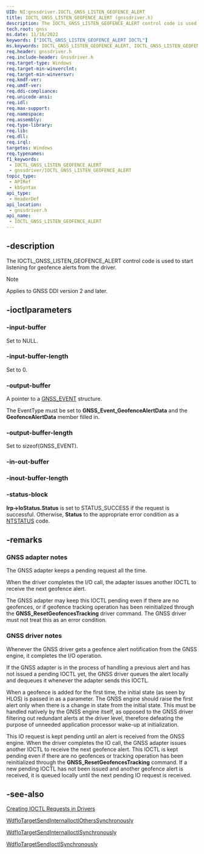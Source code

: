 ```yaml
---
UID: NI:gnssdriver.IOCTL_GNSS_LISTEN_GEOFENCE_ALERT
title: IOCTL_GNSS_LISTEN_GEOFENCE_ALERT (gnssdriver.h)
description: The IOCTL_GNSS_LISTEN_GEOFENCE_ALERT control code is used to start listening for geofence alerts from the driver.
tech.root: gnss
ms.date: 11/16/2022
keywords: ["IOCTL_GNSS_LISTEN_GEOFENCE_ALERT IOCTL"]
ms.keywords: IOCTL_GNSS_LISTEN_GEOFENCE_ALERT, IOCTL_GNSS_LISTEN_GEOFENCE_ALERT control, IOCTL_GNSS_LISTEN_GEOFENCE_ALERT control code [Sensor Devices], gnss.ioctl_gnss_listen_geofence_alert, gnssdriver/IOCTL_GNSS_LISTEN_GEOFENCE_ALERT
req.header: gnssdriver.h
req.include-header: Gnssdriver.h
req.target-type: Windows
req.target-min-winverclnt: 
req.target-min-winversvr: 
req.kmdf-ver: 
req.umdf-ver: 
req.ddi-compliance: 
req.unicode-ansi: 
req.idl: 
req.max-support: 
req.namespace: 
req.assembly: 
req.type-library: 
req.lib: 
req.dll: 
req.irql: 
targetos: Windows
req.typenames: 
f1_keywords:
 - IOCTL_GNSS_LISTEN_GEOFENCE_ALERT
 - gnssdriver/IOCTL_GNSS_LISTEN_GEOFENCE_ALERT
topic_type:
 - APIRef
 - kbSyntax
api_type:
 - HeaderDef
api_location:
 - gnssdriver.h
api_name:
 - IOCTL_GNSS_LISTEN_GEOFENCE_ALERT
---
```


## -description

The IOCTL_GNSS_LISTEN_GEOFENCE_ALERT control code is used to start listening for geofence alerts from the driver.

> [!NOTE]
> Applies to GNSS DDI version 2 and later.

## -ioctlparameters

### -input-buffer

Set to NULL.

### -input-buffer-length

Set to 0.

### -output-buffer

A pointer to a [GNSS_EVENT](./ns-gnssdriver-gnss_event.md) structure.

The EventType must be set to **GNSS_Event_GeofenceAlertData** and the **GeofenceAlertData** member filled in.

### -output-buffer-length

Set to sizeof(GNSS_EVENT).

### -in-out-buffer

### -inout-buffer-length

### -status-block

**Irp->IoStatus.Status** is set to STATUS_SUCCESS if the request is successful. Otherwise, **Status** to the appropriate error condition as a [NTSTATUS](/windows-hardware/drivers/kernel/using-ntstatus-values) code.

## -remarks

### GNSS adapter notes

The GNSS adapter keeps a pending request all the time.

When the driver completes the I/O call, the adapter issues another IOCTL to receive the next geofence alert.

The GNSS adapter may keep this IOCTL pending even if there are no geofences, or if geofence tracking operation has been reinitialized through the **GNSS_ResetGeofencesTracking** driver command. The GNSS driver must not treat this as an error condition.

### GNSS driver notes

Whenever the GNSS driver gets a geofence alert notification from the GNSS engine, it completes the I/O operation.

If the GNSS adapter is in the process of handling a previous alert and has not issued a pending IOCTL yet, the GNSS driver queues the alert locally and dequeues it whenever the adapter sends this IOCTL.

When a geofence is added for the first time, the initial state (as seen by HLOS) is passed in as a parameter. The GNSS engine should raise the first alert only when there is a change in state from the initial state. This must be handled natively by the GNSS engine itself, as opposed to the GNSS driver filtering out redundant alerts at the driver level, therefore defeating the purpose of unneeded application processor wake-up at initialization.

This IO request is kept pending until an alert is received from the GNSS engine. When the driver completes the IO call, the GNSS adapter issues another IOCTL to receive the next geofence alert. This IOCTL is kept pending even if there are no geofences or tracking operation has been reinitialized through the **GNSS_ResetGeofencesTracking** command. If a new pending IOCTL has not been issued and another geofence alert is received, it is queued locally until the next pending IO request is received.

## -see-also

[Creating IOCTL Requests in Drivers](/windows-hardware/drivers/kernel/creating-ioctl-requests-in-drivers)

[WdfIoTargetSendInternalIoctlOthersSynchronously](../wdfiotarget/nf-wdfiotarget-wdfiotargetsendinternalioctlotherssynchronously.md)

[WdfIoTargetSendInternalIoctlSynchronously](../wdfiotarget/nf-wdfiotarget-wdfiotargetsendinternalioctlsynchronously.md)

[WdfIoTargetSendIoctlSynchronously](../wdfiotarget/nf-wdfiotarget-wdfiotargetsendioctlsynchronously.md)